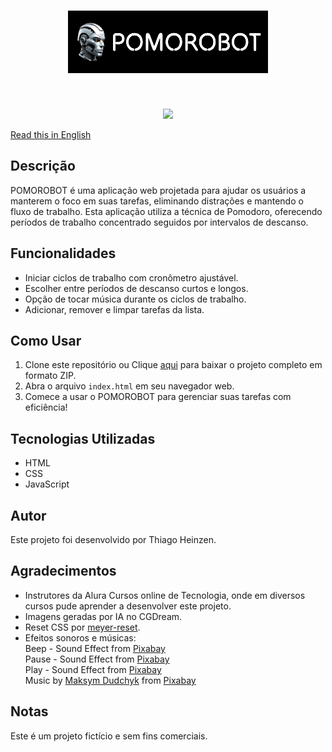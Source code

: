 <div align='center'>
  <h1 align='center'>
  <img src="/images/logopomorobotgithub.png" alt="A head of a futuristic humanoid robot in silver and black colors next to the word pomorobot.">
  </h1>
</div>
<br />
<p align="center">
<img loading="lazy" src="http://img.shields.io/static/v1?label=STATUS&message=EM%20DESENVOLVIMENTO&color=GREEN&style=for-the-badge"/>
</p>

[Read this in English](README_en.md)

## Descrição

POMOROBOT é uma aplicação web projetada para ajudar os usuários a manterem o foco em suas tarefas, eliminando distrações e mantendo o fluxo de trabalho. Esta aplicação utiliza a técnica de Pomodoro, oferecendo períodos de trabalho concentrado seguidos por intervalos de descanso.

## Funcionalidades

- Iniciar ciclos de trabalho com cronômetro ajustável.
- Escolher entre períodos de descanso curtos e longos.
- Opção de tocar música durante os ciclos de trabalho.
- Adicionar, remover e limpar tarefas da lista.

## Como Usar

1. Clone este repositório ou Clique [aqui](https://github.com/thiagoheinzen/pomorobot/archive/refs/heads/main.zip) para baixar o projeto completo em formato ZIP.
2. Abra o arquivo `index.html` em seu navegador web.
3. Comece a usar o POMOROBOT para gerenciar suas tarefas com eficiência!

## Tecnologias Utilizadas

- HTML
- CSS
- JavaScript

## Autor

Este projeto foi desenvolvido por Thiago Heinzen.

## Agradecimentos

- Instrutores da Alura Cursos online de Tecnologia, onde em diversos cursos pude aprender a desenvolver este projeto.
- Imagens geradas por IA no CGDream.
- Reset CSS por [meyer-reset](https://cdnjs.com/libraries/meyer-reset).
- Efeitos sonoros e músicas:<br />
  Beep - Sound Effect from <a href="https://pixabay.com/sound-effects/?utm_source=link-attribution&utm_medium=referral&utm_campaign=music&utm_content=95068">Pixabay</a><br />
  Pause - Sound Effect from <a href="https://pixabay.com/sound-effects/?utm_source=link-attribution&utm_medium=referral&utm_campaign=music&utm_content=61522">Pixabay</a><br />
  Play - Sound Effect from <a href="https://pixabay.com/?utm_source=link-attribution&utm_medium=referral&utm_campaign=music&utm_content=6104">Pixabay</a><br />
  Music by <a href="https://pixabay.com/users/white_records-32584949/?utm_source=link-attribution&utm_medium=referral&utm_campaign=music&utm_content=200223">Maksym Dudchyk</a> from <a href="https://pixabay.com//?utm_source=link-attribution&utm_medium=referral&utm_campaign=music&utm_content=200223">Pixabay</a>

## Notas

Este é um projeto fictício e sem fins comerciais.
